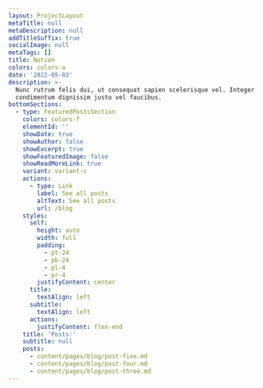```yaml
---
layout: ProjectLayout
metaTitle: null
metaDescription: null
addTitleSuffix: true
socialImage: null
metaTags: []
title: Notion
colors: colors-a
date: '2022-05-03'
description: >-
  Nunc rutrum felis dui, ut consequat sapien scelerisque vel. Integer
  condimentum dignissim justo vel faucibus.
bottomSections:
  - type: FeaturedPostsSection
    colors: colors-f
    elementId: ''
    showDate: true
    showAuthor: false
    showExcerpt: true
    showFeaturedImage: false
    showReadMoreLink: true
    variant: variant-c
    actions:
      - type: Link
        label: See all posts
        altText: See all posts
        url: /blog
    styles:
      self:
        height: auto
        width: full
        padding:
          - pt-24
          - pb-24
          - pl-4
          - pr-4
        justifyContent: center
      title:
        textAlign: left
      subtitle:
        textAlign: left
      actions:
        justifyContent: flex-end
    title: 'Posts:'
    subtitle: null
    posts:
      - content/pages/blog/post-five.md
      - content/pages/blog/post-four.md
      - content/pages/blog/post-three.md
---
```

